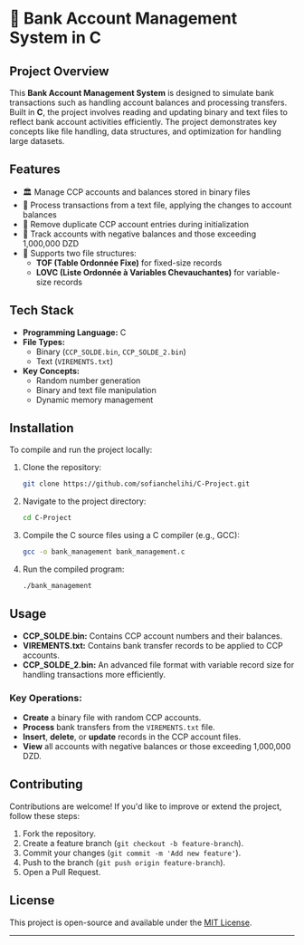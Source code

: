 # 🏦 Bank Account Management System in C


## Project Overview

This **Bank Account Management System** is designed to simulate bank transactions such as handling account balances and processing transfers. Built in **C**, the project involves reading and updating binary and text files to reflect bank account activities efficiently. The project demonstrates key concepts like file handling, data structures, and optimization for handling large datasets.

## Features

- 🏛 Manage CCP accounts and balances stored in binary files
- 🔄 Process transactions from a text file, applying the changes to account balances
- 🧹 Remove duplicate CCP account entries during initialization
- 🧾 Track accounts with negative balances and those exceeding 1,000,000 DZD
- 💾 Supports two file structures:
  - **TOF (Table Ordonnée Fixe)** for fixed-size records
  - **LOVC (Liste Ordonnée à Variables Chevauchantes)** for variable-size records

## Tech Stack

- **Programming Language:** C
- **File Types:**
  - Binary (`CCP_SOLDE.bin`, `CCP_SOLDE_2.bin`)
  - Text (`VIREMENTS.txt`)
- **Key Concepts:**
  - Random number generation
  - Binary and text file manipulation
  - Dynamic memory management

## Installation

To compile and run the project locally:

1. Clone the repository:

    ```bash
    git clone https://github.com/sofianchelihi/C-Project.git
    ```

2. Navigate to the project directory:

    ```bash
    cd C-Project
    ```

3. Compile the C source files using a C compiler (e.g., GCC):

    ```bash
    gcc -o bank_management bank_management.c
    ```

4. Run the compiled program:

    ```bash
    ./bank_management
    ```

## Usage

- **CCP_SOLDE.bin:** Contains CCP account numbers and their balances.
- **VIREMENTS.txt:** Contains bank transfer records to be applied to CCP accounts.
- **CCP_SOLDE_2.bin:** An advanced file format with variable record size for handling transactions more efficiently.
  
### Key Operations:
- **Create** a binary file with random CCP accounts.
- **Process** bank transfers from the `VIREMENTS.txt` file.
- **Insert**, **delete**, or **update** records in the CCP account files.
- **View** all accounts with negative balances or those exceeding 1,000,000 DZD.

## Contributing

Contributions are welcome! If you'd like to improve or extend the project, follow these steps:

1. Fork the repository.
2. Create a feature branch (`git checkout -b feature-branch`).
3. Commit your changes (`git commit -m 'Add new feature'`).
4. Push to the branch (`git push origin feature-branch`).
5. Open a Pull Request.

## License

This project is open-source and available under the [MIT License](LICENSE).

---

